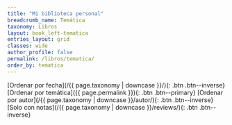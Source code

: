 ```yaml
---
title: "Mi biblioteca personal"
breadcrumb_name: Temática
taxonomy: Libros
layout: book_left-tematica
entries_layout: grid
classes: wide
author_profile: false
permalink: /libros/tematica/
order_by: tematica 
---
```


[Ordenar por fecha](/{{ page.taxonomy | downcase }}/){: .btn .btn--inverse} 
[Ordenar por temática]({{ page.permalink }}){: .btn .btn--primary} 
[Ordenar por autor](/{{ page.taxonomy | downcase }}/autor/){: .btn .btn--inverse} 
[Solo con notas](/{{ page.taxonomy | downcase }}/reviews/){: .btn .btn--inverse}



